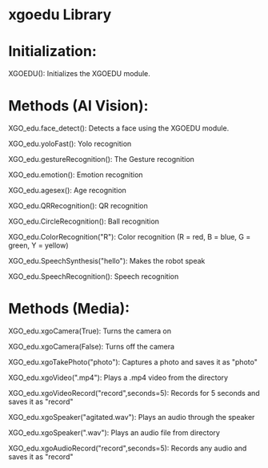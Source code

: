 # xgoedu Library

# Initialization:
XGOEDU(): Initializes the XGOEDU module.

# Methods (AI Vision):
XGO_edu.face_detect(): Detects a face using the XGOEDU module.

XGO_edu.yoloFast(): Yolo recognition

XGO_edu.gestureRecognition(): The Gesture recognition

XGO_edu.emotion(): Emotion recognition

XGO_edu.agesex(): Age recognition

XGO_edu.QRRecognition(): QR recognition

XGO_edu.CircleRecognition(): Ball recognition

XGO_edu.ColorRecognition("R"): Color recognition (R = red, B = blue, G = green, Y = yellow)

XGO_edu.SpeechSynthesis("hello"): Makes the robot speak

XGO_edu.SpeechRecognition(): Speech recognition

# Methods (Media):

XGO_edu.xgoCamera(True): Turns the camera on

XGO_edu.xgoCamera(False): Turns off the camera

XGO_edu.xgoTakePhoto("photo"): Captures a photo and saves it as "photo"

XGO_edu.xgoVideo(".mp4"): Plays a .mp4 video from the directory

XGO_edu.xgoVideoRecord("record",seconds=5): Records for 5 seconds and saves it as "record"

XGO_edu.xgoSpeaker("agitated.wav"): Plays an audio through the speaker

XGO_edu.xgoSpeaker(".wav"): Plays an audio file from directory

XGO_edu.xgoAudioRecord("record",seconds=5): Records any audio and saves it as "record"




















